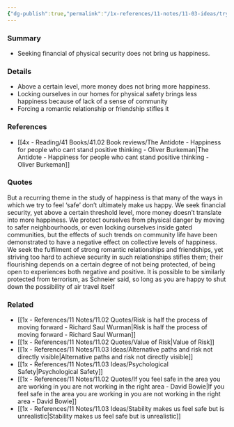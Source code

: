 ```yaml
---
{"dg-publish":true,"permalink":"/1x-references/11-notes/11-03-ideas/trying-to-feel-safe-does-not-bring-happiness/","title":"Trying to feel safe does not bring happiness"}
---
```



### Summary
- Seeking financial of physical security does not bring us happiness.

### Details
- Above a certain level, more money does not bring more happiness.
- Locking ourselves in our homes for physical safety brings less happiness because of lack of a sense of community
- Forcing a romantic relationship or friendship stifles it

### References
- [[4x - Reading/41 Books/41.02 Book reviews/The Antidote - Happiness for people who cant stand positive thinking - Oliver Burkeman\|The Antidote - Happiness for people who cant stand positive thinking - Oliver Burkeman]]

### Quotes
But a recurring theme in the study of happiness is that many of the ways in which we try to feel ‘safe’ don’t ultimately make us happy. We seek financial security, yet above a certain threshold level, more money doesn’t translate into more happiness. We protect ourselves from physical danger by moving to safer neighbourhoods, or even locking ourselves inside gated communities, but the effects of such trends on community life have been demonstrated to have a negative effect on collective levels of happiness. We seek the fulfilment of strong romantic relationships and friendships, yet striving too hard to achieve security in such relationships stifles them; their flourishing depends on a certain degree of not being protected, of being open to experiences both negative and positive. It is possible to be similarly protected from terrorism, as Schneier said, so long as you are happy to shut down the possibility of air travel itself

### Related
- [[1x - References/11 Notes/11.02 Quotes/Risk is half the process of moving forward - Richard Saul Wurman\|Risk is half the process of moving forward - Richard Saul Wurman]]
- [[1x - References/11 Notes/11.02 Quotes/Value of Risk\|Value of Risk]]
- [[1x - References/11 Notes/11.03 Ideas/Alternative paths and risk not directly visible\|Alternative paths and risk not directly visible]]
- [[1x - References/11 Notes/11.03 Ideas/Psychological Safety\|Psychological Safety]]
- [[1x - References/11 Notes/11.02 Quotes/If you feel safe in the area you are working in you are not working in the right area - David Bowie\|If you feel safe in the area you are working in you are not working in the right area - David Bowie]]
- [[1x - References/11 Notes/11.03 Ideas/Stability makes us feel safe but is unrealistic\|Stability makes us feel safe but is unrealistic]]